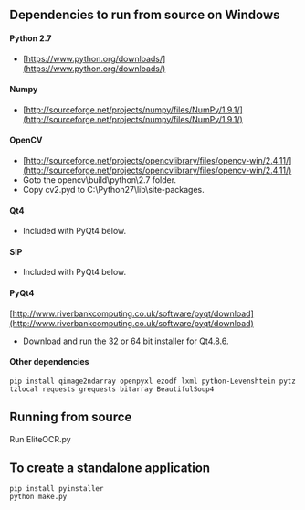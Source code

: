 Dependencies to run from source on Windows
--------------

#### Python 2.7

* [https://www.python.org/downloads/](https://www.python.org/downloads/)

#### Numpy

* [http://sourceforge.net/projects/numpy/files/NumPy/1.9.1/](http://sourceforge.net/projects/numpy/files/NumPy/1.9.1/)

#### OpenCV

* [http://sourceforge.net/projects/opencvlibrary/files/opencv-win/2.4.11/](http://sourceforge.net/projects/opencvlibrary/files/opencv-win/2.4.11/)
* Goto the opencv\build\python\2.7 folder.
* Copy cv2.pyd to C:\Python27\lib\site-packages.

#### Qt4

* Included with PyQt4 below.

#### SIP

* Included with PyQt4 below.

#### PyQt4

[http://www.riverbankcomputing.co.uk/software/pyqt/download](http://www.riverbankcomputing.co.uk/software/pyqt/download)
* Download and run the 32 or 64 bit installer for Qt4.8.6.


#### Other dependencies

    pip install qimage2ndarray openpyxl ezodf lxml python-Levenshtein pytz tzlocal requests grequests bitarray BeautifulSoup4


Running from source
--------------
Run EliteOCR.py

To create a standalone application
--------------
    pip install pyinstaller
    python make.py
